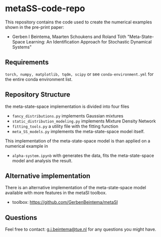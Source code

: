 # metaSS-code-repo

This repository contains the code used to create the numerical examples shown in the pre-print paper: 

* Gerben I Beintema, Maarten Schoukens and Roland Tóth "Meta-State-Space Learning: An Identification Approach for Stochastic Dynamical Systems"

## Requirements

`torch, numpy, matplotlib, tqdm, scipy` or see `conda-environment.yml` for the entire conda environment list.

## Repository Structure

the meta-state-space implementation is divided into four files

* `fancy_distributions.py` implements Gaussian mixtures 
* `static_distribution_modeling.py` implements Mixture Density Network
* `fitting_tools.py` a utility file with the fitting function
* `meta_SS_models.py` implements the meta-state-space model itself.

This implementation of the meta-state-space model is than applied on a numerical example in 

* `alpha-system.ipynb` with generates the data, fits the meta-state-space model and analysis the result.

## Alternative implementation

There is an alternative implementation of the meta-state-space model available with more features in the metaSI toolbox. 

* toolbox: https://github.com/GerbenBeintema/metaSI

## Questions

Feel free to contact: g.i.beintema@tue.nl for any questions you might have. 